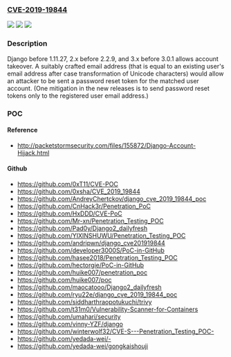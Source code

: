 ### [CVE-2019-19844](https://cve.mitre.org/cgi-bin/cvename.cgi?name=CVE-2019-19844)
![](https://img.shields.io/static/v1?label=Product&message=n%2Fa&color=blue)
![](https://img.shields.io/static/v1?label=Version&message=n%2Fa&color=blue)
![](https://img.shields.io/static/v1?label=Vulnerability&message=n%2Fa&color=brighgreen)

### Description

Django before 1.11.27, 2.x before 2.2.9, and 3.x before 3.0.1 allows account takeover. A suitably crafted email address (that is equal to an existing user's email address after case transformation of Unicode characters) would allow an attacker to be sent a password reset token for the matched user account. (One mitigation in the new releases is to send password reset tokens only to the registered user email address.)

### POC

#### Reference
- http://packetstormsecurity.com/files/155872/Django-Account-Hijack.html

#### Github
- https://github.com/0xT11/CVE-POC
- https://github.com/0xsha/CVE_2019_19844
- https://github.com/AndreyChertckov/django_cve_2019_19844_poc
- https://github.com/CnHack3r/Penetration_PoC
- https://github.com/HxDDD/CVE-PoC
- https://github.com/Mr-xn/Penetration_Testing_POC
- https://github.com/Pad0y/Django2_dailyfresh
- https://github.com/YIXINSHUWU/Penetration_Testing_POC
- https://github.com/andripwn/django_cve201919844
- https://github.com/developer3000S/PoC-in-GitHub
- https://github.com/hasee2018/Penetration_Testing_POC
- https://github.com/hectorgie/PoC-in-GitHub
- https://github.com/huike007/penetration_poc
- https://github.com/huike007/poc
- https://github.com/maocatooo/Django2_dailyfresh
- https://github.com/ryu22e/django_cve_2019_19844_poc
- https://github.com/siddharthraopotukuchi/trivy
- https://github.com/t31m0/Vulnerability-Scanner-for-Containers
- https://github.com/umahari/security
- https://github.com/vinny-YZF/django
- https://github.com/winterwolf32/CVE-S---Penetration_Testing_POC-
- https://github.com/yedada-wei/-
- https://github.com/yedada-wei/gongkaishouji


